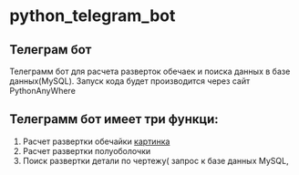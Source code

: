# python_telegram_bot
## Телеграм бот
Телеграмм бот для расчета разверток обечаек и поиска данных в базе данных(MySQL). 
Запуск кода будет производится через сайт PythonAnyWhere
## Телеграмм бот имеет три функци:
1. Расчет развертки обечайки 
[картинка](python_telegram_bot/обечайка.png)
2. Расчет развертки полуоболочки
3. Поиск развертки детали по чертежу( запрос к базе данных MySQL, 
